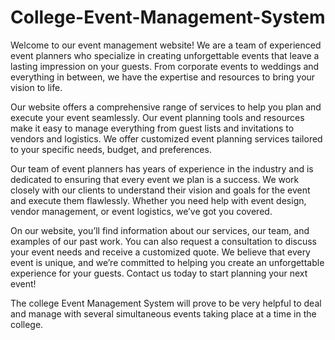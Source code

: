 ﻿# College-Event-Management-System
Welcome to our event management website! We are a team of experienced event planners who specialize in creating unforgettable events that leave a lasting impression on your guests. From corporate events to weddings and everything in between, we have the expertise and resources to bring your vision to life.

Our website offers a comprehensive range of services to help you plan and execute your event seamlessly. Our event planning tools and resources make it easy to manage everything from guest lists and invitations to vendors and logistics. We offer customized event planning services tailored to your specific needs, budget, and preferences.

Our team of event planners has years of experience in the industry and is dedicated to ensuring that every event we plan is a success. We work closely with our clients to understand their vision and goals for the event and execute them flawlessly. Whether you need help with event design, vendor management, or event logistics, we’ve got you covered.

On our website, you’ll find information about our services, our team, and examples of our past work. You can also request a consultation to discuss your event needs and receive a customized quote. We believe that every event is unique, and we’re committed to helping you create an unforgettable experience for your guests. Contact us today to start planning your next event!

The college Event Management System will prove to be very helpful to deal and manage with several simultaneous events taking place at a time in the college.
